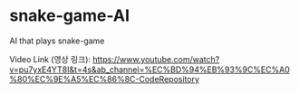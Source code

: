 # snake-game-AI
AI that plays snake-game

Video Link (영상 링크): https://www.youtube.com/watch?v=pu7yxE4YT8I&t=4s&ab_channel=%EC%BD%94%EB%93%9C%EC%A0%80%EC%9E%A5%EC%86%8C-CodeRepository
